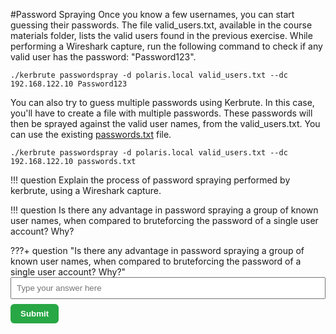 #Password Spraying
Once you know a few usernames, you can start guessing their passwords. The file valid_users.txt, available in the course materials folder, lists the valid users found in the previous exercise. While performing a Wireshark capture, run the following command to check if any valid user has the password: "Password123".
```
./kerbrute passwordspray -d polaris.local valid_users.txt --dc 192.168.122.10 Password123
```

You can also try to guess multiple passwords using Kerbrute. In this case, you'll have to create a file with multiple passwords. These passwords will then be sprayed against the valid user names, from the valid_users.txt. You can use the existing [passwords.txt](../single-domain-attacks/passwords.txt) file.

```
./kerbrute passwordspray -d polaris.local valid_users.txt --dc 192.168.122.10 passwords.txt
```

<!--Summary of what is to be explained:
1.	Explain the process of password spraying performed by kerbrute, using a Wireshark capture.-->

!!! question
    Explain the process of password spraying performed by kerbrute, using a Wireshark capture.


!!! question
    Is there any advantage in password spraying a group of known user names, when compared to bruteforcing the password of a single user account? Why?

???+ question "Is there any advantage in password spraying a group of known user names, when compared to bruteforcing the password of a single user account? Why?"
    <input type="text" id="answer1" placeholder="Type your answer here" style="width: 100%; padding: 8px;">
    <button onclick="checkAnswer1()" style="
    margin-top: 8px;
    padding: 8px 16px;
    background-color: #28a745;
    color: white;
    border: none;
    border-radius: 6px;
    cursor: pointer;
    font-weight: bold;">Submit</button>
    <p id="feedback1"></p>

    
